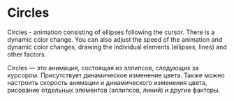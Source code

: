 # Circles

Circles - animation consisting of ellipses following the cursor. There is a dynamic color change. You can also adjust the speed of the animation and dynamic color changes, drawing the individual elements (ellipses, lines) and other factors.

Circles — это анимация, состоящая из эллипсов, следующих за курсором. Присутствует динамическое изменение цвета. Также можно настроить скорость анимации и динамического изменения цвета, рисование отдельных элементов (эллипсов, линий) и другие факторы.
